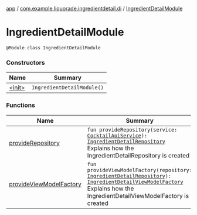 [app](../../index.md) / [com.example.liquorade.ingredientdetail.di](../index.md) / [IngredientDetailModule](./index.md)

# IngredientDetailModule

`@Module class IngredientDetailModule`

### Constructors

| Name | Summary |
|---|---|
| [&lt;init&gt;](-init-.md) | `IngredientDetailModule()` |

### Functions

| Name | Summary |
|---|---|
| [provideRepository](provide-repository.md) | `fun provideRepository(service: `[`CocktailApiService`](../../com.example.liquorade.network/-cocktail-api-service/index.md)`): `[`IngredientDetailRepository`](../../com.example.liquorade.repository/-ingredient-detail-repository/index.md)<br>Explains how the IngredientDetailRepository is created |
| [provideViewModelFactory](provide-view-model-factory.md) | `fun provideViewModelFactory(repository: `[`IngredientDetailRepository`](../../com.example.liquorade.repository/-ingredient-detail-repository/index.md)`): `[`IngredientDetailViewModelFactory`](../../com.example.liquorade.ingredientdetail/-ingredient-detail-view-model-factory/index.md)<br>Explains how the IngredientDetailViewModelFactory is created |
